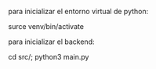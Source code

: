 para inicializar el entorno virtual de python:

surce venv/bin/activate

para inicializar el backend:

cd src/;
python3 main.py
